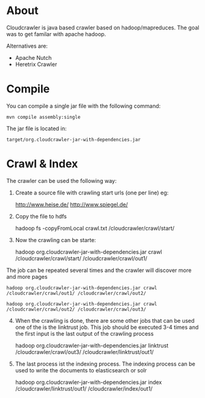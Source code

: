 About
===========

Cloudcrawler is java based crawler based on hadoop/mapreduces.
The goal was to get familar with apache hadoop.

Alternatives are:

* Apache Nutch
* Heretrix Crawler

Compile
===========

You can compile a single jar file with the following command:

    mvn compile assembly:single

The jar file is located in:

    target/org.cloudcrawler-jar-with-dependencies.jar


Crawl & Index
============
The crawler can be used the following way:

1. Create a source file with crawling start urls (one per line)
eg:

    http://www.heise.de/
    http://www.spiegel.de/

2. Copy the file to hdfs

    hadoop fs -copyFromLocal crawl.txt /cloudcrawler/crawl/start/

3. Now the crawling can be starte:

    hadoop org.cloudcrawler-jar-with-dependencies.jar crawl /cloudcrawler/crawl/start/ /cloudcrawler/crawl/out1/

The job can be repeated several times and the crawler will discover more and more pages

    hadoop org.cloudcrawler-jar-with-dependencies.jar crawl /cloudcrawler/crawl/out1/ /cloudcrawler/crawl/out2/

    hadoop org.cloudcrawler-jar-with-dependencies.jar crawl /cloudcrawler/crawl/out2/ /cloudcrawler/crawl/out3/

4. When the crawling is done, there are some other jobs that can be used one of the is the linktrust job. This job should be executed 3-4 times and the first input is the last output of the crawling process

    hadoop org.cloudcrawler-jar-with-dependencies.jar linktrust /cloudcrawler/crawl/out3/ /cloudcrawler/linktrust/out1/

5. The last process ist the indexing process. The indexing process can be used to write the documents to elasticsearch or solr

    hadoop org.cloudcrawler-jar-with-dependencies.jar index /cloudcrawler/linktrust/out1/ /cloudcrawler/index/out1/




